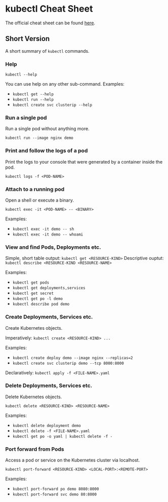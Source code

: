 # kubectl Cheat Sheet

The official cheat sheet can be found [here](https://kubernetes.io/docs/reference/kubectl/cheatsheet/).

## Short Version

A short summary of `kubectl` commands.

### Help

`kubectl --help`

You can use help on any other sub-command. Examples:
- `kubectl get --help`
- `kubectl run --help`
- `kubectl create svc clusterip --help`

### Run a single pod

Run a single pod without anything more.

`kubectl run --image nginx demo`

### Print and follow the logs of a pod

Print the logs to your console that were generated by a container inside the pod.

`kubectl logs -f <POD-NAME>`

### Attach to a running pod

Open a shell or execute a binary.

`kubectl exec -it <POD-NAME> -- <BINARY>`

Examples:
- `kubectl exec -it demo -- sh`
- `kubectl exec -it demo -- whoami`

### View and find Pods, Deployments etc.

Simple, short table output: `kubectl get <RESOURCE-KIND>`
Descriptive ouptut: `kubectl describe <RESOURCE-KIND <RESOURCE-NAME>`

Examples:
- `kubectl get pods`
- `kubectl get deployments,services`
- `kubectl get secret`
- `kubectl get po -l demo`
- `kubectl describe pod demo`

### Create Deployments, Services etc.

Create Kubernetes objects.

Imperatively: `kubectl create <RESOURCE-KIND> ...`

Examples:
- `kubectl create deploy demo --image nginx --replicas=2`
- `kubectl create svc clusterip demo --tcp 8000:8000`

Declaratively: `kubectl apply -f <FILE-NAME>.yaml`

### Delete Deployments, Services etc.

Delete Kubernetes objects.

`kubectl delete <RESOURCE-KIND> <RESOURCE-NAME>`

Examples:
- `kubectl delete deployment demo`
- `kubectl delete -f <FILE-NAME>.yaml`
- `kubectl get po -o yaml | kubectl delete -f -`


### Port forward from Pods

Access a pod or service on the Kubernetes cluster via localhost.

`kubectl port-forward <RESOURCE-KIND> <LOCAL-PORT>:<REMOTE-PORT>`

Examples:
- `kubectl port-forward po demo 8080:8000`
- `kubectl port-forward svc demo 80:8000`